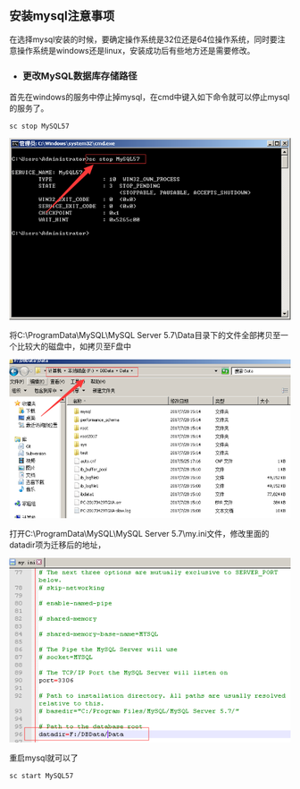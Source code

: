 ## 安装mysql注意事项

在选择mysql安装的时候，要确定操作系统是32位还是64位操作系统，同时要注意操作系统是windows还是linux，安装成功后有些地方还是需要修改。

* ### 更改MySQL数据库存储路径

首先在windows的服务中停止掉mysql，在cmd中键入如下命令就可以停止mysql的服务了。

```
sc stop MySQL57
```

![](/assets/stop_mysql.png)

将C:\ProgramData\MySQL\MySQL Server 5.7\Data目录下的文件全部拷贝至一个比较大的磁盘中，如拷贝至F盘中

![](/assets/move_mysql.png)

打开C:\ProgramData\MySQL\MySQL Server 5.7\my.ini文件，修改里面的datadir项为迁移后的地址，

![](/assets/datadir.png)

重启mysql就可以了

```
sc start MySQL57
```




